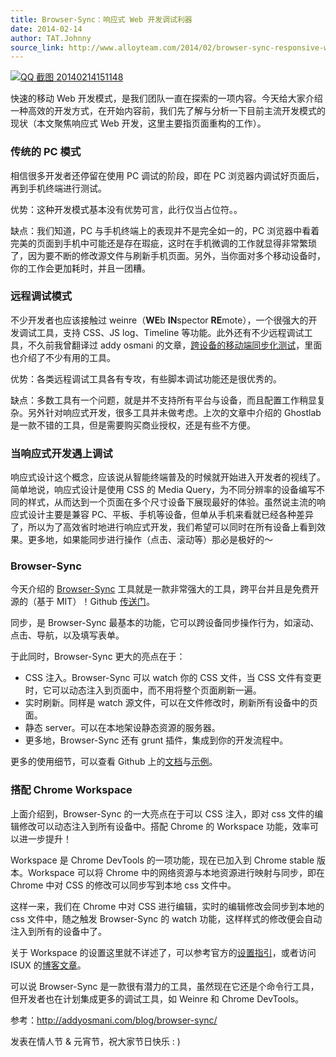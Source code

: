```yaml
---
title: Browser-Sync：响应式 Web 开发调试利器
date: 2014-02-14
author: TAT.Johnny
source_link: http://www.alloyteam.com/2014/02/browser-sync-responsive-web-development-and-debugging-tool/
---
```


<!-- {% raw %} - for jekyll -->

[![QQ 截图 20140214151148](http://www.alloyteam.com/wp-content/uploads/2014/02/QQ截图20140214151148.png)](http://www.alloyteam.com/wp-content/uploads/2014/02/QQ截图20140214151148.png)

快速的移动 Web 开发模式，是我们团队一直在探索的一项内容。今天给大家介绍一种高效的开发方式，在开始内容前，我们先了解与分析一下目前主流开发模式的现状（本文聚焦响应式 Web 开发，这里主要指页面重构的工作）。

### 传统的 PC 模式

相信很多开发者还停留在使用 PC 调试的阶段，即在 PC 浏览器内调试好页面后，再到手机终端进行测试。

优势：这种开发模式基本没有优势可言，此行仅当占位符。。

缺点：我们知道，PC 与手机终端上的表现并不是完全如一的，PC 浏览器中看着完美的页面到手机中可能还是存在瑕疵，这时在手机微调的工作就显得非常繁琐了，因为要不断的修改源文件与刷新手机页面。另外，当你面对多个移动设备时，你的工作会更加耗时，并且一团糟。

### 远程调试模式

不少开发者也应该接触过 weinre（**WE**b **IN**spector **RE**mote），一个很强大的开发调试工具，支持 CSS、JS log、Timeline 等功能。此外还有不少远程调试工具，不久前我曾翻译过 addy osmani 的文章，[跨设备的移动端同步化测试](http://www.alloyteam.com/2013/12/synchronized-cross-device-testing/)，里面也介绍了不少有用的工具。

优势：各类远程调试工具各有专攻，有些脚本调试功能还是很优秀的。

缺点：多数工具有一个问题，就是并不支持所有平台与设备，而且配置工作稍显复杂。另外针对响应式开发，很多工具并未做考虑。上次的文章中介绍的 Ghostlab 是一款不错的工具，但是需要购买商业授权，还是有些不方便。

### 当响应式开发遇上调试

响应式设计这个概念，应该说从智能终端普及的时候就开始进入开发者的视线了。简单地说，响应式设计是使用 CSS 的 Media Query，为不同分辨率的设备编写不同的样式，从而达到一个页面在多个尺寸设备下展现最好的体验。虽然说主流的响应式设计主要是兼容 PC、平板、手机等设备，但单从手机来看就已经各种差异了，所以为了高效省时地进行响应式开发，我们希望可以同时在所有设备上看到效果。更多地，如果能同步进行操作（点击、滚动等）那必是极好的～

### Browser-Sync

今天介绍的 [Browser-Sync](http://www.browsersync.io/) 工具就是一款非常强大的工具，跨平台并且是免费开源的（基于 MIT）！Github [传送门](https://github.com/shakyShane/browser-sync)。

同步，是 Browser-Sync 最基本的功能，它可以跨设备同步操作行为，如滚动、点击、导航，以及填写表单。

于此同时，Browser-Sync 更大的亮点在于：

-   CSS 注入。Browser-Sync 可以 watch 你的 CSS 文件，当 CSS 文件有变更时，它可以动态注入到页面中，而不用将整个页面刷新一遍。
-   实时刷新。同样是 watch 源文件，可以在文件修改时，刷新所有设备中的页面。
-   静态 server。可以在本地架设静态资源的服务器。
-   更多地，Browser-Sync 还有 grunt 插件，集成到你的开发流程中。

更多的使用细节，可以查看 Github 上的[文档](https://github.com/shakyshane/grunt-browser-sync)与[示例](http://quick.as/klaqfq7e)。

### 搭配 Chrome Workspace

上面介绍到，Browser-Sync 的一大亮点在于可以 CSS 注入，即对 css 文件的编辑修改可以动态注入到所有设备中。搭配 Chrome 的 Workspace 功能，效率可以进一步提升！

Workspace 是 Chrome DevTools 的一项功能，现在已加入到 Chrome stable 版本。Workspace 可以将 Chrome 中的网络资源与本地资源进行映射与同步，即在 Chrome 中对 CSS 的修改可以同步写到本地 css 文件中。

这样一来，我们在 Chrome 中对 CSS 进行编辑，实时的编辑修改会同步到本地的 css 文件中，随之触发 Browser-Sync 的 watch 功能，这样样式的修改便会自动注入到所有的设备中了。

关于 Workspace 的设置这里就不详述了，可以参考官方的[设置指引](https://developers.google.com/chrome-developer-tools/docs/settings#workspace)，或者访问 ISUX 的[博客文章](http://isux.tencent.com/chrome-workspace.html)。

可以说 Browser-Sync 是一款很有潜力的工具，虽然现在它还是个命令行工具，但开发者也在计划集成更多的调试工具，如 Weinre 和 Chrome DevTools。

参考：<http://addyosmani.com/blog/browser-sync/>

发表在情人节 & 元宵节，祝大家节日快乐 : )


<!-- {% endraw %} - for jekyll -->